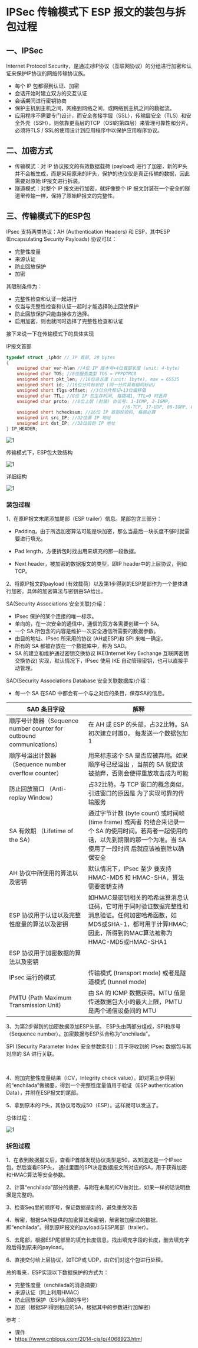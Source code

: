 # IPSec 传输模式下 ESP 报文的装包与拆包过程



## 一、IPSec

Internet Protocol Security，是通过对IP协议（互联网协议）的分组进行加密和认证来保护IP协议的网络传输协议族。

- 每个 IP 包都得到认证、加密 
- 会话开始时建立双方的交互认证 
- 会话期间进行密钥协商
- 保护主机到主机之间，网络到网络之间，或网络到主机之间的数据流。
- 应用程序不需要专门设计，而安全套接字层（SSL），传输层安全（TLS）和安全外壳（SSH），则依靠更高层的TCP（OSI的第四层）来管理可靠性和分片。必须将TLS / SSL的使用设计到应用程序中以保护应用程序协议。



## 二、加密方式

- 传输模式：对 IP 协议报文的有效数据载荷 (payload) 进行了加密，新的IP头并不会被生成，而是采用原来的IP头，保护的也仅仅是真正传输的数据，因此需要对原始 IP报文进行拆装。
- 隧道模式：对整个 IP 报文进行加密，就好像整个 IP 报文封装在一个安全的隧道里传输一样，保持了原始IP报文的完整性。



## 三、传输模式下的ESP包

IPsec 支持两类协议：AH (Authentication Headers) 和 ESP，其中ESP (Encapsulating Security Payloads) 协议可以：

- 完整性度量
- 来源认证
- 防止回放保护
- 加密

其限制条件为：

- 完整性检查和认证一起进行
- 仅当与完整性检查和认证一起时才能选择防止回放保护
- 防止回放保护只能由接收方选择。
- 启用加密，则也就同时选择了完整性检查和认证





接下来说一下在传输模式下的具体实现

IP报文首部

```c
typedef struct _iphdr // IP 首部, 20 bytes 
{ 
	unsigned char ver-hlen //4位 IP 版本号+4位首部长度 (unit: 4-byte) 
	unsigned char TOS; //8位服务类型 TOS = PPPDTRC0 
	unsigned short pkt_len; //16位总长度 (unit: 1byte), max = 65535 
	unsigned short id; //16位分片标识符 (同一分片具有相同标识) 
	unsigned short flgs-offset; //3位分片标记+13位偏移值 
	unsigned char TTL; //8位 IP 包生存时间, 每跳减1, TTL=0 时丢弃 
	unsigned char proto; //8位上层 (封装) 协议号: 1-ICMP, 2-IGMP, 
    					 					//6-TCP, 17-UDP, 88-IGRP, 89-OSPF 	
    unsigned short hchecksum; //16位 IP 首部校验和, 每跳必算 
    unsigned int src_IP; //32位源 IP 地址 	
    unsigned int dst_IP; //32位目的 IP 地址 
} IP_HEADER;
```

![1](Assets/1.png)





传输模式下，ESP包大致结构

![1](Assets/2.jpg)

详细结构

![1](Assets/3.jpg)





### 装包过程

1、在原IP报文末尾添加尾部（ESP trailer）信息。尾部包含三部分：

- Padding，由于所选加密算法可能是块加密，那么当最后一块长度不够时就需要进行填充。

- Pad length，方便拆包时找出用来填充的那一段数据。

- Next header，被加密的数据报文的类型，即IP header中的上层协议，例如TCP。


2、将原IP报文的payload (有效载荷）以及第1步得到的ESP尾部作为一个整体进行加密。具体的加密算法与密钥由SA给出。

SA(Security Associations 安全关联)介绍：

-  IPsec 保护的某个连接的唯一标示。
- 单向的，在一次安全的通信中，通信的双方各需要创建一个 SA。 
- 一个 SA 所包含的内容是维护一次安全通信所需要的数据参数。
- 由目的地址、IPsec 所采用的协议 (AH或ESP)和 SPI 来唯一确定。 
- 所有的 SA 都被存放在一个数据库中，称为 SAD。 
- SA 的建立和维护通过密钥交换协议 IKE(Internet Key Exchange 互联网密钥交换协议) 实现，默认情况下，IPsec 使用 IKE 自动管理密钥，也可以直接手动管理。



SAD(Security Associations Database 安全关联数据库)介绍：

- 每一个 SA 在SAD 中都会有一个与之对应的条目，保存SA的信息。

| SAD 条目字段                                                 | 解释                                                         |
| ------------------------------------------------------------ | ------------------------------------------------------------ |
| 顺序号计数器（Sequence number counter for outbound communications） | 在 AH 或 ESP 的头部，占32比特。SA 初次建立时置0， 每发送一个数据包加1 |
| 顺序号溢出计数器 （Sequence number overflow counter）        | 用来标志这个 SA 是否应被弃用。如果顺序号已经溢出 ，当前的 SA 就应该被抛弃，否则会使得重放攻击成为可能 |
| 防止回放窗口 （Anti-replay Window）                          | 占32比特。与 TCP 窗口的概念类似，引进窗口的原因是 为了实现可靠的传输服务 |
| SA 有效期 （Lifetime of the SA）                             | 通过字节计数 (byte count) 或时间帧 (time frame) 或两者 的结合来记录一个 SA 的使用时间。若两者一起使用的 话，以先到期限的那一个为准。当 SA 使用了一段时间 后就应该被删除以确保安全 |
| AH 协议中所使用的算法以及密钥                                | 默认情况下，IPsec 至少 要支持 HMAC-MD5 和 HMAC-SHA，算法需要密钥支持 |
| ESP 协议用于认证以及完整性度量的算法以及密钥                 | 如HMAC是密钥相关的哈希运算消息认证码，它可用于同时验证数据完整性和消息验证。任何加密哈希函数，如MD5或SHA-1，都可用于计算HMAC;因此，所得到的MAC算法被称为HMAC-MD5或HMAC-SHA1 |
| ESP 协议用于加密数据的算法以及密钥                           |                                                              |
| IPsec 运行的模式                                             | 传输模式 (transport mode) 或者是隧道模式 (tunnel mode)       |
| PMTU (Path Maximum Transmission Unit)                        | 由 SA 的 ICMP 数据获得。MTU 值是传送数据包大小的最大上限，PMTU 是两个通信设备间的 MTU |



3、为第2步得到的加密数据添加ESP头部。 ESP头由两部分组成，SPI和序号（Sequence number）。加密数据与ESP头合称为“enchilada”。

SPI (Security Parameter Index 安全参数索引)：用于将收到的 IPsec 数据包与其对应的 SA 进行关联。

​	

 4、附加完整性度量结果（ICV，Integrity check value）。即对第三步得到的“enchilada”做摘要，得到一个完整性度量值用于验证（ESP authentication Data），并附在ESP报文的尾部。



5、拿到原本的IP头，其协议号改成50（ESP）。这样就可以发送了。

总体过程：

![1](Assets/4.jpg)



### 拆包过程

1、在收到数据报文后，查看IP首部发现协议类型是50，故知道这是一个IPsec包。然后查看ESP头， 通过里面的SPI决定数据报文所对应的SA，用于获得加密和HMAC算法等安全参数。

2、计算“enchilada”部分的摘要，与附在末尾的ICV做对比，如果一样的话说明数据是完整的。

3、检查Seq里的顺序号，保证数据是新的，避免重放攻击

4、解密，根据SA所提供的加密算法和密钥，解密被加密过的数据，即“enchilada”。得到原IP报文的payload与ESP尾部（trailer）。

5、去尾部，根据ESP尾部里的填充长度信息，找出填充字段的长度，删去填充字段后得到原来的payload。

6、直接交付给上层协议，如TCP或 UDP，由它们对这个包进行处理。





总的看来，ESP实现以下数据保护的方式为：

- 完整性度量（enchilada的消息摘要）
- 来源认证（同上利用HMAC）
- 防止回放保护（ESP头部的序号）
- 加密（根据SPI得到相应的SA，根据其中的参数进行加解密）



参考：

- 课件
- https://www.cnblogs.com/2014-cjs/p/4068923.html





